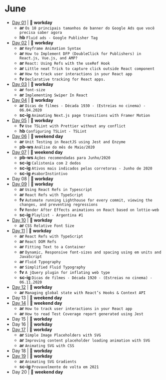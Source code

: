 # June

- [Day 01](06-01-2020.md) | :construction_worker: **workday**
  - **ar** `Os 10 principais tamanhos de banner do Google Ads que você precisa saber agora`
  - **hb** `Fluid ads - Google Publisher Tag`
- [Day 02](06-02-2020.md) | :construction_worker: **workday**
  - **ar** `Keyframe Animation Syntax`
  - **ar** `How to Implement DFP (DoubleClick for Publishers) in React.js, Vue.js, and AMP?`
  - **ar** `React: Using Refs with the useRef Hook`
  - **ar** `Little neat Trick to capture click outside React component`
  - **ar** `How to track user interactions in your React app`
  - **fv** `Declarative tracking for React apps.`
- [Day 03](06-03-2020.md) | :construction_worker: **workday**
  - **ar** `font-size`
  - **ar** `Implementing Swiper In React`
- [Day 04](06-04-2020.md) | :construction_worker: **workday**
  - **ar** `Dicas de filmes - Década 1930 - (Estreias no cinema) - 06.04.2020`
  - **sc-ig** `Animating Next.js page transitions with Framer Motion`
- [Day 05](06-05-2020.md) | :construction_worker: **workday**
  - **fv** `Use TSLint with Prettier without any conflict`
  - **hb** `Configuring TSLint - TSLint`
- [Day 06](06-06-2020.md) | :sunrise_over_mountains: **weekend day**
  - **ar** `Unit Testing in ReactJS using Jest and Enzyme`
  - **pb-ws** `Análise do mês de Maio/2020`
- [Day 07](06-07-2020.md) | :sunrise_over_mountains: **weekend day**
  - **pb-ws** `Ações recomendadas para Junho/2020`
  - **sc-ig** `Calistenia com 2 dedos`
  - **sc-ig** `Ativos mais indicados pelas corretoras - Junho de 2020`
  - **sc-ig** `#saborInstintivo`
- Day 08 | :construction_worker: **workday**
- [Day 09](06-09-2020.md) | :construction_worker: **workday**
  - **ar** `Using React Refs in Typescript`
  - **ar** `React Refs with TypeScript`
  - **fv** `Automate running Lighthouse for every commit, viewing the changes, and preventing regressions`
  - **fv** `Render After Effects animations on React based on lottie-web`
  - **sc-ig** `Playlist - Argentina #1`
- [Day 10](06-10-2020.md) | :construction_worker: **workday**
  - **ar** `CSS Relative Font Size`
- [Day 11](06-11-2020.md) | :construction_worker: **workday**
  - **ar** `React Refs with TypeScript`
  - **ar** `React DOM Refs`
  - **ar** `Fitting Text to a Container`
  - **ar** `Dynamic, Responsive font-sizes and spacing using em units and JavaScript`
  - **ar** `Fluid Typography`
  - **ar** `Simplified Fluid Typography`
  - **fv** `A jQuery plugin for inflating web type`
  - **sc-ig** `Dicas de filmes - Década 1920 - (Estreias no cinema) - 06.11.2020`
- [Day 12](06-12-2020.md) | :construction_worker: **workday**
  - **ar** `Managing global state with React’s Hooks & Context API`
- Day 13 | :sunrise_over_mountains: **weekend day**
- [Day 14](06-14-2020.md) | :sunrise_over_mountains: **weekend day**
  - **ar** `How to track user interactions in your React app`
  - **ar** `How to read Test Coverage report generated using Jest`
- Day 15 | :construction_worker: **workday**
- Day 16 | :construction_worker: **workday**
- [Day 17](06-17-2020.md) | :construction_worker: **workday**
  - **ar** `Simple Image Placeholders with SVG`
  - **ar** `Improving content placeholder loading animation with SVG`
  - **ar** `Animating SVG with CSS`
- Day 18 | :construction_worker: **workday**
- [Day 19](06-19-2020.md) | :construction_worker: **workday**
  - **ar** `Animating SVG Gradients`
  - **sc-ig** `Provavelmente de volta em 2021`
- Day 20 | :sunrise_over_mountains: **weekend day**

